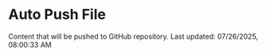 # Auto Push File

Content that will be pushed to GitHub repository.
Last updated: 07/26/2025, 08:00:33 AM
